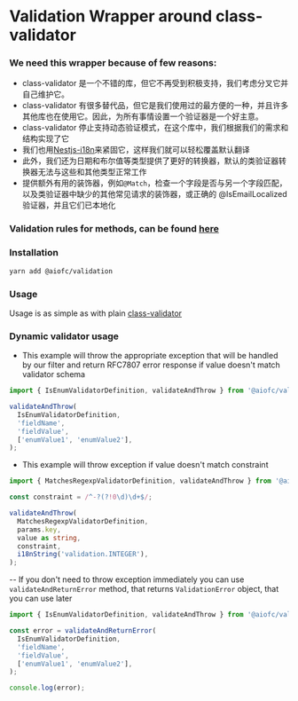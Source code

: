 
# Validation Wrapper around class-validator

### We need this wrapper because of few reasons:

- class-validator 是一个不错的库，但它不再受到积极支持，我们考虑分叉它并自己维护它。
- class-validator 有很多替代品，但它是我们使用过的最方便的一种，并且许多其他库也在使用它。因此，为所有事情设置一个验证器是一个好主意。
- class-validator 停止支持动态验证模式，在这个库中，我们根据我们的需求和结构实现了它
- 我们也用[Nestjs-i18n](https://www.npmjs.com/package/@aiofc/i18n)来紧固它，这样我们就可以轻松覆盖默认翻译
- 此外，我们还为日期和布尔值等类型提供了更好的转换器，默认的类验证器转换器无法与这些和其他类型正常工作
- 提供额外有用的装饰器，例如`@Match`，检查一个字段是否与另一个字段匹配，以及类验证器中缺少的其他常见请求的装饰器，或正确的 @IsEmailLocalized 验证器，并且它们已本地化


### Validation rules for methods, can be found [here](https://github.com/mikeerickson/validatorjs/blob/master/src/rules.js)

### Installation

```bash
yarn add @aiofc/validation
```

### Usage

Usage is as simple as with plain [class-validator](https://github.com/typestack/class-validator)

### Dynamic validator usage

- This example will throw the appropriate exception that will be handled by our filter and return RFC7807 error response if value doesn't match validator schema

```typescript
import { IsEnumValidatorDefinition, validateAndThrow } from '@aiofc/validators';

validateAndThrow(
  IsEnumValidatorDefinition,
  'fieldName',
  'fieldValue',
  ['enumValue1', 'enumValue2'],
);
```

- This example will throw exception if value doesn't match constraint

```typescript
import { MatchesRegexpValidatorDefinition, validateAndThrow } from '@aiofc/validators';

const constraint = /^-?(?!0\d)\d+$/;

validateAndThrow(
  MatchesRegexpValidatorDefinition,
  params.key,
  value as string,
  constraint,
  i18nString('validation.INTEGER'),
);

```

-- If you don't need to throw exception immediately you can use `validateAndReturnError` method, that returns `ValidationError` object, that you can use later

```typescript
import { IsEnumValidatorDefinition, validateAndThrow } from '@aiofc/validators';

const error = validateAndReturnError(
  IsEnumValidatorDefinition,
  'fieldName',
  'fieldValue',
  ['enumValue1', 'enumValue2'],
);

console.log(error);

```


